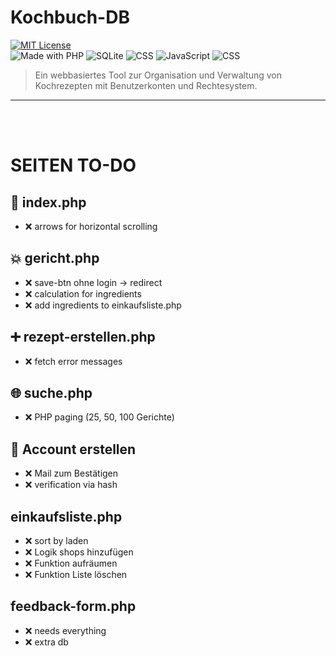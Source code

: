 # Kochbuch-DB

[![MIT License](https://img.shields.io/badge/license-MIT-green.svg)](LICENSE)<br>
![Made with PHP](https://img.shields.io/badge/PHP-8.x-blue)
![SQLite](https://img.shields.io/badge/Database-SQLite-lightgrey)
![CSS](https://img.shields.io/badge/Style-CSS-blueviolet)
![JavaScript](https://img.shields.io/badge/Frontend-JavaScript-yellow)
![CSS](https://img.shields.io/badge/Frontend-HTML-orange)

> Ein webbasiertes Tool zur Organisation und Verwaltung von Kochrezepten mit Benutzerkonten und Rechtesystem.

---
<br><br>

# SEITEN TO-DO
## 🎯 index.php
 - ❌ arrows for horizontal scrolling

## 💥 gericht.php
 - ❌ save-btn ohne login -> redirect
 - ❌ calculation for ingredients
 - ❌ add ingredients to einkaufsliste.php

## ➕ rezept-erstellen.php
 - ❌ fetch error messages

## 🌐 suche.php
 - ❌ PHP paging (25, 50, 100 Gerichte)

## 🔄 Account erstellen
 - ❌ Mail zum Bestätigen
 - ❌ verification via hash

## einkaufsliste.php
 - ❌ sort by laden
 - ❌ Logik shops hinzufügen
 - ❌ Funktion aufräumen
 - ❌ Funktion Liste löschen

## feedback-form.php
 - ❌ needs everything
 - ❌ extra db
